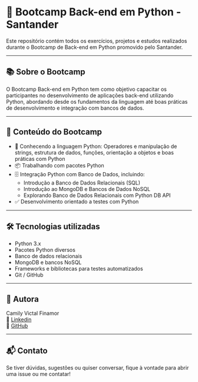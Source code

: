 # 🚀 Bootcamp Back-end em Python - Santander

Este repositório contém todos os exercícios, projetos e estudos realizados durante o Bootcamp de Back-end em Python promovido pelo Santander.

---

## 📚 Sobre o Bootcamp

O Bootcamp Back-end em Python tem como objetivo capacitar os participantes no desenvolvimento de aplicações back-end utilizando Python, abordando desde os fundamentos da linguagem até boas práticas de desenvolvimento e integração com bancos de dados.

---

## 📝 Conteúdo do Bootcamp

- 🐍 Conhecendo a linguagem Python: Operadores e manipulação de strings, estrutura de dados, funções, orientação a objetos e boas práticas com Python  
- 📦 Trabalhando com pacotes Python  
- 🗄️ Integração Python com Banco de Dados, incluindo:  
  - Introdução a Banco de Dados Relacionais (SQL)  
  - Introdução ao MongoDB e Bancos de Dados NoSQL  
  - Explorando Banco de Dados Relacionais com Python DB API  
- ✅ Desenvolvimento orientado a testes com Python

---

## 🛠️ Tecnologias utilizadas

- Python 3.x  
- Pacotes Python diversos  
- Banco de dados relacionais 
- MongoDB e bancos NoSQL  
- Frameworks e bibliotecas para testes automatizados  
- Git / GitHub

---

## 👤 Autora

Camily Victal Finamor  
🔗 [Linkedin](www.linkedin.com/in/camily-victal)  
🐙 [GitHub](https://github.com/cavicf)

---

## 📬 Contato

Se tiver dúvidas, sugestões ou quiser conversar, fique à vontade para abrir uma issue ou me contatar!
